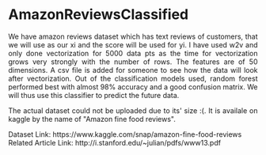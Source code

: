 # AmazonReviewsClassified
<p align="justify">
We have amazon reviews dataset which has text reviews of customers, that we will use as our xi and the score will be used for yi. I have used w2v and only done vectorization for 
5000 data pts as the time for vectorization grows very strongly with the number of rows. The features are of 50 dimensions. A csv file is added for someone to see how the data 
will look after vectorization. Out of the classification models used, random forest performed best with almost 98% accuracy and a good confusion matrix. We will thus use this 
classifier to predict the future data.
</p>

<p align="justify">
The actual dataset could not be uploaded due to its' size :(. It is availale on kaggle by the name of "Amazon fine food reviews".
</p>
Dataset Link: https://www.kaggle.com/snap/amazon-fine-food-reviews<br>
Related Article Link: http://i.stanford.edu/~julian/pdfs/www13.pdf
